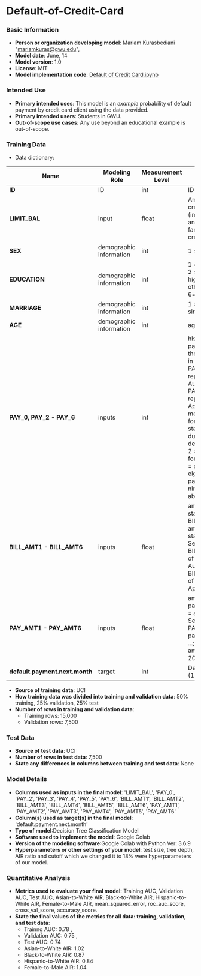 # Default-of-Credit-Card

### Basic Information

* **Person or organization developing model**: Mariam Kurasbediani "mariamkuras@gwu.edu", 
* **Model date**: June, 14
* **Model version**: 1.0
* **License**: MIT
* **Model implementation code**: [Default of Credit Card.ipynb](https://colab.research.google.com/drive/1V9uMhYVF59HG2kkALk6CiVDZaeBb6g1x#scrollTo=air3B951llKq)

### Intended Use
* **Primary intended uses**: This model is an *example* probability of default payment by credit card client using the data provided.
* **Primary intended users**: Students in GWU.
* **Out-of-scope use cases**: Any use beyond an educational example is out-of-scope.

### Training Data

* Data dictionary: 

| Name | Modeling Role | Measurement Level| Description|
| ---- | ------------- | ---------------- | ---------- |
|**ID**| ID | int | ID of each client |
| **LIMIT_BAL** | input | float | Amount of given credit in NT dollars (includes individual and family/supplementary credit |
| **SEX** | demographic information | int | 1 = male; 2 = female
| **EDUCATION** | demographic information | int | 1 = graduate school; 2 = university; 3 = high school; 4 = others; 5=unknown, 6=unknown |
| **MARRIAGE** | demographic information | int | 1 = married; 2 = single; 3 = others |
| **AGE** | demographic information | int | age in years |
| **PAY_0, PAY_2 - PAY_6** | inputs | int | history of past payment; PAY_0 = the repayment status in September, 2005; PAY_2 = the repayment status in August, 2005; ...; PAY_6 = the repayment status in April, 2005. The measurement scale for the repayment status is: -1 = pay duly; 1 = payment delay for one month; 2 = payment delay for two months; ...; 8 = payment delay for eight months; 9 = payment delay for nine months and above |
| **BILL_AMT1 - BILL_AMT6** | inputs | float | amount of bill statement; BILL_AMNT1 = amount of bill statement in September, 2005; BILL_AMT2 = amount of bill statement in August, 2005; ...; BILL_AMT6 = amount of bill statement in April, 2005 |
| **PAY_AMT1 - PAY_AMT6** | inputs | float | amount of previous payment; PAY_AMT1 = amount paid in September, 2005; PAY_AMT2 = amount paid in August, 2005; ...; PAY_AMT6 = amount paid in April, 2005 |
| **default.payment.next.month**| target | int | Default payment (1=yes, 0=no) |

* **Source of training data**: UCI
* **How training data was divided into training and validation data**: 50% training, 25% validation, 25% test
* **Number of rows in training and validation data**:
  * Training rows: 15,000
  * Validation rows: 7,500

### Test Data
* **Source of test data**: UCI
* **Number of rows in test data**: 7,500
* **State any differences in columns between training and test data**: None


### Model Details
* **Columns used as inputs in the final model**: 'LIMIT_BAL', 'PAY_0', 'PAY_2', 'PAY_3', 'PAY_4', 'PAY_5', 'PAY_6', 'BILL_AMT1',
       'BILL_AMT2', 'BILL_AMT3', 'BILL_AMT4', 'BILL_AMT5', 'BILL_AMT6',
       'PAY_AMT1', 'PAY_AMT2', 'PAY_AMT3', 'PAY_AMT4', 'PAY_AMT5', 'PAY_AMT6'
* **Column(s) used as target(s) in the final model**: 'default.payment.next.month'
* **Type of model**:Decision Tree Classification Model
* **Software used to implement the model**: Google Colab 
* **Version of the modeling software**:Google Colab with Python Ver: 3.6.9
* **Hyperparameters or other settings of your model**: test size, tree depth, AIR ratio and cutoff which we changed it to 18% were hyperparameters of our model.

### Quantitative Analysis
* **Metrics used to evaluate your final model**: Training AUC, Validation AUC, Test AUC, Asian-to-White AIR, Black-to-White AIR, Hispanic-to-White AIR, Female-to-Male AIR, mean_squared_error, roc_auc_score, cross_val_score, accuracy_score.
* **State the final values of the metrics for all data: training, validation, and test data**: 
   * Trainng AUC: 0.78 ,
   * Validation AUC: 0.75 , 
   * Test AUC: 0.74
   * Asian-to-White AIR: 1.02
   * Black-to-White AIR: 0.87
   * Hispanic-to-White AIR: 0.84
   * Female-to-Male AIR: 1.04
